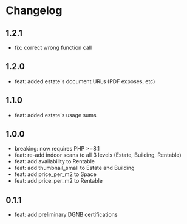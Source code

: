 # Changelog

## 1.2.1
- fix: correct wrong function call

## 1.2.0
- feat: added estate's document URLs (PDF exposes, etc)

## 1.1.0
- feat: added estate's usage sums

## 1.0.0
- breaking: now requires PHP >=8.1
- feat: re-add indoor scans to all 3 levels (Estate, Building, Rentable)
- feat: add availability to Rentable
- feat: add thumbnail_small to Estate and Building
- feat: add price_per_m2 to Space
- feat: add price_per_m2 to Rentable

## 0.1.1
- feat: add preliminary DGNB certifications